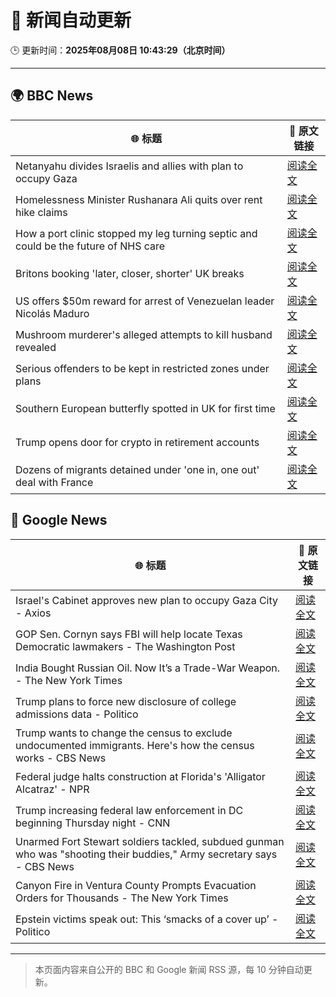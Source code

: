 # 🧠 新闻自动更新

🕒 更新时间：**2025年08月08日 10:43:29（北京时间）**

---

## 🌍 BBC News

| 🌐 标题 | 🔗 原文链接 |
|--------|-------------|
| Netanyahu divides Israelis and allies with plan to occupy Gaza | [阅读全文](https://www.bbc.com/news/articles/cj4w2q9k4pjo?at_medium=RSS&at_campaign=rss) |
| Homelessness Minister Rushanara Ali quits over rent hike claims | [阅读全文](https://www.bbc.com/news/articles/clyd3l2x2n8o?at_medium=RSS&at_campaign=rss) |
| How a port clinic stopped my leg turning septic and could be the future of NHS care | [阅读全文](https://www.bbc.com/news/articles/cm21z711g59o?at_medium=RSS&at_campaign=rss) |
| Britons booking 'later, closer, shorter' UK breaks | [阅读全文](https://www.bbc.com/news/articles/c939gx4gqwpo?at_medium=RSS&at_campaign=rss) |
| US offers $50m reward for arrest of Venezuelan leader Nicolás Maduro | [阅读全文](https://www.bbc.com/news/articles/cwy1wn1x521o?at_medium=RSS&at_campaign=rss) |
| Mushroom murderer's alleged attempts to kill husband revealed | [阅读全文](https://www.bbc.com/news/articles/cwy3ngr2n3vo?at_medium=RSS&at_campaign=rss) |
| Serious offenders to be kept in restricted zones under plans | [阅读全文](https://www.bbc.com/news/articles/ce832zyg1vlo?at_medium=RSS&at_campaign=rss) |
| Southern European butterfly spotted in UK for first time | [阅读全文](https://www.bbc.com/news/articles/cwy1wgly21zo?at_medium=RSS&at_campaign=rss) |
| Trump opens door for crypto in retirement accounts | [阅读全文](https://www.bbc.com/news/articles/c62w8ewg849o?at_medium=RSS&at_campaign=rss) |
| Dozens of migrants detained under 'one in, one out' deal with France | [阅读全文](https://www.bbc.com/news/articles/ce35v0zyzvlo?at_medium=RSS&at_campaign=rss) |

## 📰 Google News

| 🌐 标题 | 🔗 原文链接 |
|--------|-------------|
| Israel's Cabinet approves new plan to occupy Gaza City - Axios | [阅读全文](https://news.google.com/rss/articles/CBMidkFVX3lxTE1ZUnp4Q2JnMGVHcXBWSU9VcEpBNmlDTVJaT3dJNm0xRWNwVlozR2pyRzBhemZfLW1mbUlTcGx2djQ2cVhzbjd2X0VZRkZfdnVkbEFtckxwN0JKTGFCNVc1YmhMQUNnTC1Eb2FzVTRhZ1BuMThCQ0E?oc=5) |
| GOP Sen. Cornyn says FBI will help locate Texas Democratic lawmakers - The Washington Post | [阅读全文](https://news.google.com/rss/articles/CBMimgFBVV95cUxOc3JiTkRjaXNOLXB6Vzg4bkJ6WkFSTUJtVEJkeU0yQVFqR2NScGI1SFg5azM3ZEotdVVuekNIVFZJNDRTei1acmJBa1JFNHIzQkxOZ0d2THBVUGVPTzlGNEd2UWIzb3d3VTZMTVUwSTRiRVdVOE4wTk9LY1lVWXU0WC14Ny1TRFEtaUdyRnpNd2Z4TlFiQnFDOHJB?oc=5) |
| India Bought Russian Oil. Now It’s a Trade-War Weapon. - The New York Times | [阅读全文](https://news.google.com/rss/articles/CBMie0FVX3lxTFBTU05CcFZ5bmRRYTdwUmV3R2xFRWgtZVk2eUxPUWRvLWdQdmRYUWNpYVVDRkZLLVhpMHpzVG1qNzdXSEtfZDM0bndrdkl4bW9zRTlsYWRfQ3JfWWRlNnRWNmF0WldldGRadjhFU2VPMlBPODY0enp4Uzg4UQ?oc=5) |
| Trump plans to force new disclosure of college admissions data - Politico | [阅读全文](https://news.google.com/rss/articles/CBMinAFBVV95cUxQOUlsU3ZvMnJTcUttSkpKM09FdXJEUzZ6MWlOamwzMGY0MElQZjFGdk1aLXQ5TV9zUTRDMDQ5RWkxTFR2dm5Dbk4ybVhZM25LVFJQbW1raXNJSXA3bzBFTUhrSlNnSmdsbUw0azdfMnU5NnRaQTdDWDkwWlhqZjRkMDB0bDk2bTBoQ0VzRFhucWhOb2lFRnV3YkNkd3E?oc=5) |
| Trump wants to change the census to exclude undocumented immigrants. Here's how the census works - CBS News | [阅读全文](https://news.google.com/rss/articles/CBMie0FVX3lxTE5Ca0hPM2RkX0U5OGJBNDVtZTA2QTJUX2pXcUluSTREbWNjQVJXM2RyZmNvWjk5eDRidnVvLUJMRTFPM2lpT1Uxb0RDTkVIZ0NQOVJoSnEtaDg5eW9UaEVicW0xV2x2RUpIR2NacXZ2X1R4OWlIdm1xTGhWWdIBgAFBVV95cUxQV1h1N3lha052TEpPR1FEZTBYRDJyQ2FmSG9ONm9yTE4zT3pKRjNFWEc1SEJsMEpDcG9URFlSbmp4cDk1QkYtemRYTXN6VF9QZHQ3bzRxRlJzb2ZIUW5iT0NLMlV4V084YzZoXzVwV0RyN005UHBCYk5KWnBIdGZvTQ?oc=5) |
| Federal judge halts construction at Florida's 'Alligator Alcatraz' - NPR | [阅读全文](https://news.google.com/rss/articles/CBMinAFBVV95cUxOMlJTOGxBZWxmMkJiMkZuRmJoYmZUZTI5bWpQdlNlUVcta091T1RZZ1N0ekxVMWZueEpvanhvY2FDUFE2RU1vTnA3VnZfWVVtMFBMVVZxajNCQ3JlUkw2a0JaMERGamNXRHRDRFoxdDlvSzR1V205bU9GdThZUEtXaDU5U2NEX3VUODRvVlRBR25oQWdpVW1wS1JrOS0?oc=5) |
| Trump increasing federal law enforcement in DC beginning Thursday night - CNN | [阅读全文](https://news.google.com/rss/articles/CBMifEFVX3lxTE1CSXpYQkVtZkpsZTYzdkJHYTdhV3prcGpaaXUybENEeHJQSmxwZE55Z3NYYXRyeVRKVmhjQ0IzTXltbHZUcldPVWhheFd5VVFUcmpHODdCZ3c4bUlZLWF6WldNQXpIaUJyZkt0Y3lKaWpkNlNCQkVLODFib0fSAYIBQVVfeXFMTkw3endxbk40OG9EbW03bUJaeXEwSmhRRW1jYXZxSXlQMjJrRjZ3YWxyejE3Y1NqOFFfazdCeXoyZF9sd1JhTEc5Y2luX2h3M1pGSUFuR3FYZ3lzU1BEVEpZSkdRbmdkOWZ2NjA0OUxndEJ0eVFMeEU0aHlsRHRBMU5qZw?oc=5) |
| Unarmed Fort Stewart soldiers tackled, subdued gunman who was "shooting their buddies," Army secretary says - CBS News | [阅读全文](https://news.google.com/rss/articles/CBMiiwFBVV95cUxQSndoaWc3X29JUW84OFVXR1RGZ0diY3ZhQnlGLS1EUmdqTnpLVHVpZFc1aEluamFHZmwwSHE5RTdJVk9qNFBqQWhQR2dsZzk4MnFzbldCa1g0VXR4bDF5ejg5ZHdBMWRnTVVMc1VBbzFUS3VLdHQyUnZXQWJXSFVkT1hIYlVIbXIwZm5V0gGQAUFVX3lxTE9JTHRKTlJjLUxLMzZvUjRacVFkVWtqVW5KdjI2MUhYZ1lYNlBfMmhfbDBqdUhtdjh0dmV3Qk80dW9vU2lpSkU4bGl5QV9uelRrZ0JSUE44VHBXM05SMmU3S25kWlVfR2tKX3FVZDZWTnV4Sl9VRVJzS21RU1dEbG4tTy1jb2FORnE5OHc1TnhGTg?oc=5) |
| Canyon Fire in Ventura County Prompts Evacuation Orders for Thousands - The New York Times | [阅读全文](https://news.google.com/rss/articles/CBMieEFVX3lxTE5YS2tZRnhsTzhUOV9udWhhOGtORXRwQVNBVnVSYmpjelNlZ29sZmpTNHp4cjRfVnRPUlBwNUFnS0tPejRKM1ZFUHhoeFRvSU1OZFZQT0pVU2RRMHVNcW85RGd1OUpDb3Q1Q1pRY1oxNXAxYzhycUY3QQ?oc=5) |
| Epstein victims speak out: This ‘smacks of a cover up’ - Politico | [阅读全文](https://news.google.com/rss/articles/CBMisgFBVV95cUxOY051SWdfQlFVTTE4cExRN0hwb0ItTGV1UEQ5OHJ6S0hKZ3FsbWIwWHNOX0JqNFhhNTMzczdscmZjYzFVR3FLbUFDTnhSVnFsbVRLcGpfSE1YYUk3bWJDbFdncmFiWUwyV0I3TnQ4TVA1NWZNeW5MQ3M1ZkpuLVlaZWJwdjh0T3FQWkNKSFpjVG9vVGxnOE5PYU9wWDZLbDZ0bTNQM3VpSmQ4NVRWcG5HMEpB?oc=5) |

---
> 本页面内容来自公开的 BBC 和 Google 新闻 RSS 源，每 10 分钟自动更新。